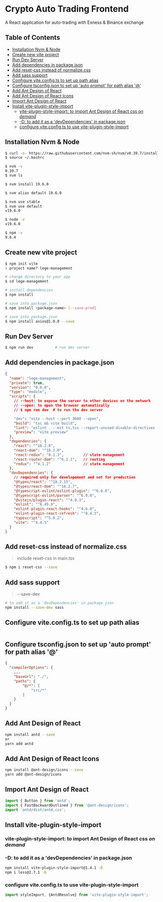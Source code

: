 # Crypto Auto Trading Frontend
A React application for auto-trading with Exness & Binance exchange

## Table of Contents
  - [Installation Nvm \& Node](#installation-nvm--node)
  - [Create new vite project](#create-new-vite-project)
  - [Run Dev Server](#run-dev-server)
  - [Add dependencies in package.json](#add-dependencies-in-packagejson)
  - [Add reset-css instead of normalize.css](#add-reset-css-instead-of-normalizecss)
  - [Add sass support](#add-sass-support)
  - [Configure vite.config.ts to set up path alias](#configure-viteconfigts-to-set-up-path-alias)
  - [Configure tsconfig.json to set up 'auto prompt' for path alias '@'](#configure-tsconfigjson-to-set-up-auto-prompt-for-path-alias-)
  - [Add Ant Design of React](#add-ant-design-of-react)
  - [Add Ant Design of React Icons](#add-ant-design-of-react-icons)
  - [Import Ant Design of React](#import-ant-design-of-react)
  - [Install vite-plugin-style-import](#install-vite-plugin-style-import)
    - [vite-plugin-style-import: to import Ant Design of React css *on demand*](#vite-plugin-style-import-to-import-ant-design-of-react-css-on-demand)
    - [-D: to add it as a 'devDependencies' in package.json](#-d-to-add-it-as-a-devdependencies-in-packagejson)
    - [configure vite.config.ts to use vite-plugin-style-import](#configure-viteconfigts-to-use-vite-plugin-style-import)

## Installation Nvm & Node
```bash
$ curl -o- https://raw.githubusercontent.com/nvm-sh/nvm/v0.39.7/install.sh | bash
$ source ~/.bashrc

$ nvm -v
0.39.7
$ nvm ls

$ nvm install 19.6.0

$ nvm alias default 19.6.0

$ nvm use stable
$ nvm use default
v19.6.0

$ node -v
v19.6.0

$ npm -v
9.6.4
```

## Create new vite project
```bash
$ npm init vite
> project name? lege-management

# change directory to your app
$ cd lege-management   

# install dependencies
$ npm install          

# save into package.json
$ npm install <package-name> [--save-prod]

# save into package.json
$ npm install axios@1.0.0 --save  
```

## Run Dev Server
```bash
$ npm run dev          # run dev server
```

## Add dependencies in package.json
```json
{
  "name": "lege-management",
  "private": true,
  "version": "0.0.0",
  "type": "module",
  "scripts": {
    // --host: to expose the server to other devices on the network
    // --open: to open the browser automatically
    // $ npm run dev  # to run the dev server

    "dev": "vite --host --port 3000 --open",        
    "build": "tsc && vite build",
    "lint": "eslint . --ext ts,tsx --report-unused-disable-directives --max-warnings 0",
    "preview": "vite preview"
  },
  "dependencies": {                 
    "react": "^18.2.0",
    "react-dom": "^18.2.0",
    "react-redux": "8.1.3",         // state management
    "react-router-dom": "^6.2.1",   // routing
    "redux": "^4.1.2"               // state management
  },
  "devDependencies": {              
    // required only for developement and not for production
    "@types/react": "^18.2.15",
    "@types/react-dom": "^18.2.7",
    "@typescript-eslint/eslint-plugin": "^6.0.0",
    "@typescript-eslint/parser": "^6.0.0",
    "@vitejs/plugin-react": "^4.0.3",
    "eslint": "^8.45.0",
    "eslint-plugin-react-hooks": "^4.6.0",
    "eslint-plugin-react-refresh": "^0.4.3",
    "typescript": "^5.0.2",
    "vite": "^4.4.5"
  }
}
```

## Add reset-css instead of normalize.css
> include reset-css in main.tsx
```bash
$ npm i reset-css --save
```

## Add sass support
> --save-dev 
```bash
# to add it as a 'devDependencies' in package.json
npm install --save-dev sass
```

## Configure vite.config.ts to set up path alias 
```ts

```

## Configure tsconfig.json to set up 'auto prompt' for path alias '@'
```json
{
  "compilerOptions": {
    ...
    "baseUrl": "./",
    "paths": {
        "@/*": [ 
            "src/*"
        ]
    }
  }
}
```

## Add Ant Design of React
```bash
npm install antd --save
or 
yarn add antd
```

## Add Ant Design of React Icons
```bash
npm install @ant-design/icons --save
yarn add @ant-design/icons
```

## Import Ant Design of React
```ts
import { Button } from 'antd';
import { FastBackwardOutlined } from '@ant-design/icons';
import 'antd/dist/antd.css';
```

## Install vite-plugin-style-import
### vite-plugin-style-import: to import Ant Design of React css *on demand* 
### -D: to add it as a 'devDependencies' in package.json
```bash
npm install vite-plugin-style-import@1.4.1 -D
npm i less@2.7.1 -D
```
### configure vite.config.ts to use vite-plugin-style-import
```ts
import styleImport, {AntdResolve} from 'vite-plugin-style-import';

```


